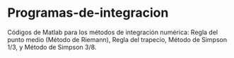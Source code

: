 # Programas-de-integracion
Códigos de Matlab para los métodos de integración numérica: Regla del punto medio (Método de Riemann), Regla del trapecio, Método de Simpson 1/3, y Método de Simpson 3/8.
